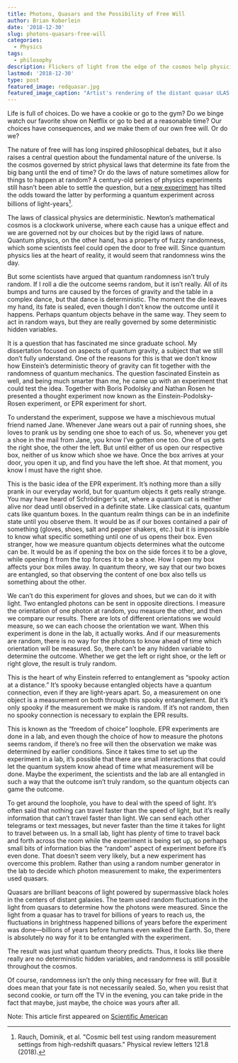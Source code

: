 ```yaml
---
title: Photons, Quasars and the Possibility of Free Will
author: Brian Koberlein
date: '2018-12-30'
slug: photons-quasars-free-will
categories:
  - Physics
tags:
  - philosophy
description: Flickers of light from the edge of the cosmos help physicists advance the idea that the future is not predetermined
lastmod: '2018-12-30'
type: post
featured_image: redquasar.jpg
featured_image_caption: "Artist's rendering of the distant quasar ULAS J1120+0641. Credit: ESO/M Kornmesser"
---
```


Life is full of choices. Do we have a cookie or go to the gym? Do we binge watch our favorite show on Netflix or go to bed at a reasonable time? Our choices have consequences, and we make them of our own free will. Or do we?

The nature of free will has long inspired philosophical debates, but it also raises a central question about the fundamental nature of the universe. Is the cosmos governed by strict physical laws that determine its fate from the big bang until the end of time? Or do the laws of nature sometimes allow for things to happen at random? A century-old series of physics experiments still hasn’t been able to settle the question, but a [new experiment](https://journals.aps.org/prl/abstract/10.1103/PhysRevLett.121.080403) has tilted the odds toward the latter by performing a quantum experiment across billions of light-years[^1].

The laws of classical physics are deterministic. Newton’s mathematical cosmos is a clockwork universe, where each cause has a unique effect and we are governed not by our choices but by the rigid laws of nature. Quantum physics, on the other hand, has a property of fuzzy randomness, which some scientists feel could open the door to free will. Since quantum physics lies at the heart of reality, it would seem that randomness wins the day.

But some scientists have argued that quantum randomness isn’t truly random. If I roll a die the outcome seems random, but it isn’t really. All of its bumps and turns are caused by the forces of gravity and the table in a complex dance, but that dance is deterministic. The moment the die leaves my hand, its fate is sealed, even though I don’t know the outcome until it happens. Perhaps quantum objects behave in the same way. They seem to act in random ways, but they are really governed by some deterministic hidden variables.

It is a question that has fascinated me since graduate school. My dissertation focused on aspects of quantum gravity, a subject that we still don’t fully understand. One of the reasons for this is that we don’t know how Einstein’s deterministic theory of gravity can fit together with the randomness of quantum mechanics. The question fascinated Einstein as well, and being much smarter than me, he came up with an experiment that could test the idea. Together with Boris Podolsky and Nathan Rosen he presented a thought experiment now known as the Einstein-Podolsky-Rosen experiment, or EPR experiment for short.

To understand the experiment, suppose we have a mischievous mutual friend named Jane. Whenever Jane wears out a pair of running shoes, she loves to prank us by sending one shoe to each of us. So, whenever you get a shoe in the mail from Jane, you know I’ve gotten one too. One of us gets the right shoe, the other the left. But until either of us open our respective box, neither of us know which shoe we have. Once the box arrives at your door, you open it up, and find you have the left shoe. At that moment, you know I must have the right shoe.

This is the basic idea of the EPR experiment. It’s nothing more than a silly prank in our everyday world, but for quantum objects it gets really strange. You may have heard of Schrödinger’s cat, where a quantum cat is neither alive nor dead until observed in a definite state. Like classical cats, quantum cats like quantum boxes. In the quantum realm things can be in an indefinite state until you observe them. It would be as if our boxes contained a pair of something (gloves, shoes, salt and pepper shakers, etc.) but it is impossible to know what specific something until one of us opens their box. Even stranger, how we measure quantum objects determines what the outcome can be. It would be as if opening the box on the side forces it to be a glove, while opening it from the top forces it to be a shoe. How I open my box affects your box miles away. In quantum theory, we say that our two boxes are entangled, so that observing the content of one box also tells us something about the other.

We can’t do this experiment for gloves and shoes, but we can do it with light. Two entangled photons can be sent in opposite directions. I measure the orientation of one photon at random, you measure the other, and then we compare our results. There are lots of different orientations we would measure, so we can each choose the orientation we want. When this experiment is done in the lab, it actually works. And if our measurements are random, there is no way for the photons to know ahead of time which orientation will be measured. So, there can’t be any hidden variable to determine the outcome. Whether we get the left or right shoe, or the left or right glove, the result is truly random.

This is the heart of why Einstein referred to entanglement as “spooky action at a distance.” It’s spooky because entangled objects have a quantum connection, even if they are light-years apart. So, a measurement on one object is a measurement on both through this spooky entanglement. But it’s only spooky if the measurement we make is random. If it’s not random, then no spooky connection is necessary to explain the EPR results.

This is known as the “freedom of choice” loophole. EPR experiments are done in a lab, and even though the choice of how to measure the photons seems random, if there’s no free will then the observation we make was determined by earlier conditions. Since it takes time to set up the experiment in a lab, it’s possible that there are small interactions that could let the quantum system know ahead of time what measurement will be done. Maybe the experiment, the scientists and the lab are all entangled in such a way that the outcome isn’t truly random, so the quantum objects can game the outcome.

To get around the loophole, you have to deal with the speed of light. It’s often said that nothing can travel faster than the speed of light, but it’s really information that can’t travel faster than light. We can send each other telegrams or text messages, but never faster than the time it takes for light to travel between us. In a small lab, light has plenty of time to travel back and forth across the room while the experiment is being set up, so perhaps small bits of information bias the “random” aspect of experiment before it’s even done. That doesn’t seem very likely, but a new experiment has overcome this problem. Rather than using a random number generator in the lab to decide which photon measurement to make, the experimenters used quasars.

Quasars are brilliant beacons of light powered by supermassive black holes in the centers of distant galaxies. The team used random fluctuations in the light from quasars to determine how the photons were measured. Since the light from a quasar has to travel for billions of years to reach us, the fluctuations in brightness happened billions of years before the experiment was done—billions of years before humans even walked the Earth. So, there is absolutely no way for it to be entangled with the experiment.

The result was just what quantum theory predicts. Thus, it looks like there really are no deterministic hidden variables, and randomness is still possible throughout the cosmos.

Of course, randomness isn’t the only thing necessary for free will. But it does mean that your fate is not necessarily sealed. So, when you resist that second cookie, or turn off the TV in the evening, you can take pride in the fact that maybe, just maybe, the choice was yours after all.

Note: This article first appeared on [Scientific American](https://blogs.scientificamerican.com/observations/photons-quasars-and-the-possibility-of-free-will/)

[^1]: Rauch, Dominik, et al. "Cosmic bell test using random measurement settings from high-redshift quasars." Physical review letters 121.8 (2018).
